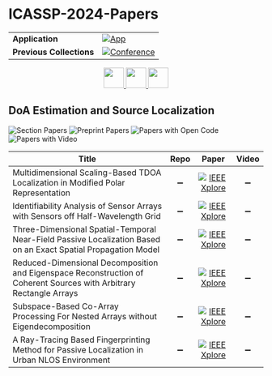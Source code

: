 # ICASSP-2024-Papers

<table>
    <tr>
        <td><strong>Application</strong></td>
        <td>
            <a href="https://huggingface.co/spaces/DmitryRyumin/NewEraAI-Papers" style="float:left;">
                <img src="https://img.shields.io/badge/🤗-NewEraAI--Papers-FFD21F.svg" alt="App" />
            </a>
        </td>
    </tr>
    <tr>
        <td><strong>Previous Collections</strong></td>
        <td>
            <a href="https://github.com/DmitryRyumin/ICASSP-2023-24-Papers/blob/main/README_2023.md">
                <img src="http://img.shields.io/badge/ICASSP-2023-0073AE.svg" alt="Conference">
            </a>
        </td>
    </tr>
</table>

<div align="center">
    <a href="https://github.com/DmitryRyumin/ICASSP-2023-24-Papers/blob/main/sections/2024/main/IVMSP-P12.md">
        <img src="https://cdn.jsdelivr.net/gh/DmitryRyumin/NewEraAI-Papers@main/images/left.svg" width="40" alt="" />
    </a>
    <a href="https://github.com/DmitryRyumin/ICASSP-2023-24-Papers/">
        <img src="https://cdn.jsdelivr.net/gh/DmitryRyumin/NewEraAI-Papers@main/images/home.svg" width="40" alt="" />
    </a>
    <a href="https://github.com/DmitryRyumin/ICASSP-2023-24-Papers/blob/main/sections/2024/main/SLP-P14.md">
        <img src="https://cdn.jsdelivr.net/gh/DmitryRyumin/NewEraAI-Papers@main/images/right.svg" width="40" alt="" />
    </a>
</div>


## DoA Estimation and Source Localization

![Section Papers](https://img.shields.io/badge/Section%20Papers-0-42BA16) ![Preprint Papers](https://img.shields.io/badge/Preprint%20Papers-0-b31b1b) ![Papers with Open Code](https://img.shields.io/badge/Papers%20with%20Open%20Code-0-1D7FBF) ![Papers with Video](https://img.shields.io/badge/Papers%20with%20Video-0-FF0000)

| **Title** | **Repo** | **Paper** | **Video** |
|-----------|:--------:|:---------:|:---------:|
| Multidimensional Scaling-Based TDOA Localization in Modified Polar Representation | :heavy_minus_sign: | [![IEEE Xplore](https://img.shields.io/badge/IEEE-10446871-E4A42C.svg)](https://ieeexplore.ieee.org/document/10446871) | :heavy_minus_sign: |
| Identifiability Analysis of Sensor Arrays with Sensors off Half-Wavelength Grid | :heavy_minus_sign: | [![IEEE Xplore](https://img.shields.io/badge/IEEE-10447672-E4A42C.svg)](https://ieeexplore.ieee.org/document/10447672) | :heavy_minus_sign: |
| Three-Dimensional Spatial-Temporal Near-Field Passive Localization Based on an Exact Spatial Propagation Model | :heavy_minus_sign: | [![IEEE Xplore](https://img.shields.io/badge/IEEE-10447005-E4A42C.svg)](https://ieeexplore.ieee.org/document/10447005) | :heavy_minus_sign: |
| Reduced-Dimensional Decomposition and Eigenspace Reconstruction of Coherent Sources with Arbitrary Rectangle Arrays | :heavy_minus_sign: | [![IEEE Xplore](https://img.shields.io/badge/IEEE-10446105-E4A42C.svg)](https://ieeexplore.ieee.org/document/10446105) | :heavy_minus_sign: |
| Subspace-Based Co-Array Processing For Nested Arrays without Eigendecomposition | :heavy_minus_sign: | [![IEEE Xplore](https://img.shields.io/badge/IEEE-10446010-E4A42C.svg)](https://ieeexplore.ieee.org/document/10446010) | :heavy_minus_sign: |
| A Ray-Tracing Based Fingerprinting Method for Passive Localization in Urban NLOS Environment | :heavy_minus_sign: | [![IEEE Xplore](https://img.shields.io/badge/IEEE-10447113-E4A42C.svg)](https://ieeexplore.ieee.org/document/10447113) | :heavy_minus_sign: |

